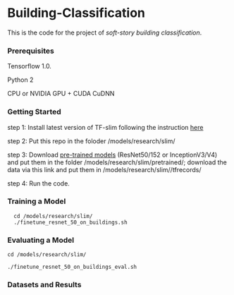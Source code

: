 # Building-Classification

This is the code for the project of *soft-story building classification*.

### Prerequisites

Tensorflow 1.0.

Python 2

CPU or NVIDIA GPU + CUDA CuDNN

### Getting Started
step 1: Install latest version of TF-slim following the instruction [here](https://github.com/tensorflow/models/tree/master/research/slim)

step 2: Put this repo in the foloder /models/research/slim/

step 3: Download [pre-trained models](https://github.com/tensorflow/models/tree/master/research/slim) (ResNet50/152 or InceptionV3/V4) and put them in the folder /models/research/slim/pretrained/; download the data via this link and put them in /models/research/slim//tfrecords/

step 4: Run the code.

### Training a Model

```shell
  cd /models/research/slim/
  ./finetune_resnet_50_on_buildings.sh
```  

### Evaluating a Model

```shell
cd /models/research/slim/

./finetune_resnet_50_on_buildings_eval.sh
``` 

### Datasets and Results



